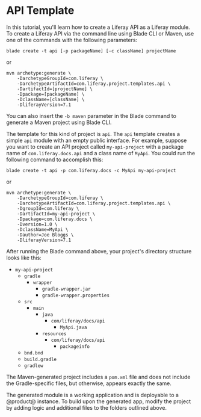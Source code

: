 # API Template [](id=api-template)

In this tutorial, you'll learn how to create a Liferay API as a Liferay module.
To create a Liferay API via the command line using Blade CLI or Maven, use one
of the commands with the following parameters:

    blade create -t api [-p packageName] [-c className] projectName

or

    mvn archetype:generate \
        -DarchetypeGroupId=com.liferay \
        -DarchetypeArtifactId=com.liferay.project.templates.api \
        -DartifactId=[projectName] \
        -Dpackage=[packageName] \
        -DclassName=[className] \
        -DliferayVersion=7.1

You can also insert the `-b maven` parameter in the Blade command to generate a
Maven project using Blade CLI.

The template for this kind of project is `api`. The `api` template creates a
simple `api` module with an empty public interface. For example, suppose you
want to create an API project called `my-api-project` with a package name of
`com.liferay.docs.api` and a class name of `MyApi`. You could run the following
command to accomplish this:

    blade create -t api -p com.liferay.docs -c MyApi my-api-project

or

    mvn archetype:generate \
        -DarchetypeGroupId=com.liferay \
        -DarchetypeArtifactId=com.liferay.project.templates.api \
        -DgroupId=com.liferay \
        -DartifactId=my-api-project \
        -Dpackage=com.liferay.docs \
        -Dversion=1.0 \
        -DclassName=MyApi \
        -Dauthor=Joe Bloggs \
        -DliferayVersion=7.1

After running the Blade command above, your project's directory structure looks
like this:

- `my-api-project`
    - `gradle`
        - `wrapper`
            - `gradle-wrapper.jar`
            - `gradle-wrapper.properties`
    - `src`
        - `main`
            - `java`
                - `com/liferay/docs/api`
                    - `MyApi.java`
            - `resources`
                - `com/liferay/docs/api`
                    - `packageinfo`
    - `bnd.bnd`
    - `build.gradle`
    - `gradlew`

The Maven-generated project includes a `pom.xml` file and does not include the
Gradle-specific files, but otherwise, appears exactly the same.

The generated module is a working application and is deployable to a @product@
instance. To build upon the generated app, modify the project by adding logic
and additional files to the folders outlined above.
